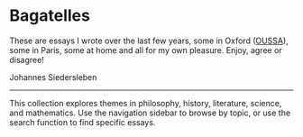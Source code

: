 # Bagatelles

These are essays I wrote over the last few years,
some in Oxford ([OUSSA](https://www.conted.ox.ac.uk/about/oussa)),
some in Paris, some at home and all for my own pleasure.
Enjoy, agree or disagree!

Johannes Siedersleben

---

This collection explores themes in philosophy, history, literature, science, 
and mathematics.
Use the navigation sidebar to browse by topic, or use the search function 
to find specific essays.

